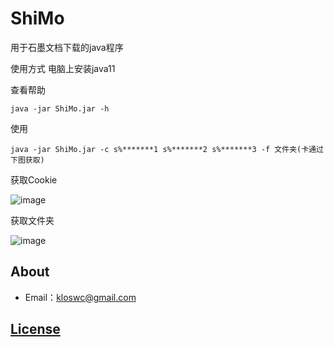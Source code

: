 # ShiMo
用于石墨文档下载的java程序

使用方式 电脑上安装java11 

查看帮助 
```
java -jar ShiMo.jar -h 
```
使用
```
java -jar ShiMo.jar -c s%*******1 s%*******2 s%*******3 -f 文件夹(卡通过下图获取) 
```

获取Cookie

![image](https://github.com/Klosw/ShiMo/assets/13143959/64202a29-de56-46f6-a33e-a5bff5b59a3a)


获取文件夹

![image](https://github.com/Klosw/ShiMo/assets/13143959/9555d5bd-f0af-49c6-94cd-da24ca7107d0)




About
--
* Email：kloswc@gmail.com

[License](https://github.com/Klosw/ShiMo/blob/master/LICENSE)
--
 

